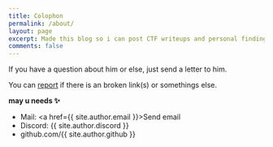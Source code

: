 ```yaml
---
title: Colophon
permalink: /about/
layout: page
excerpt: Made this blog so i can post CTF writeups and personal findings.
comments: false
---
```




If you have a question about him or else, just send a letter to him.

You can [report](http://github.com/piharpi/jekyll-klise/issues/new) if there is an broken link(s) or somethings else.

**may u needs ✨**

- Mail: <a href={{ site.author.email }}>Send email</a>
- Discord: {{ site.author.discord }}
- github.com/{{ site.author.github }}
